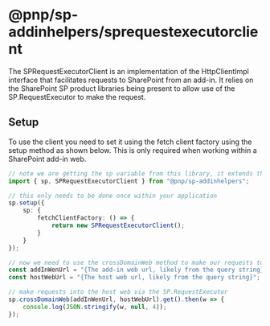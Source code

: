 # @pnp/sp-addinhelpers/sprequestexecutorclient

The SPRequestExecutorClient is an implementation of the HttpClientImpl interface that facilitates requests to SharePoint from an add-in. It relies on the SharePoint SP product libraries being present to allow use of the SP.RequestExecutor to make the request.

## Setup

To use the client you need to set it using the fetch client factory using the setup  method as shown below. This is only required when working within a SharePoint add-in web.

```TypeScript
// note we are getting the sp variable from this library, it extends the sp export from @pnp/sp to add the required helper methods
import { sp, SPRequestExecutorClient } from "@pnp/sp-addinhelpers";

// this only needs to be done once within your application
sp.setup({
    sp: {
        fetchClientFactory: () => {
            return new SPRequestExecutorClient();
        }
    }
});

// now we need to use the crossDomainWeb method to make our requests to the host web
const addInWenUrl = "{The add-in web url, likely from the query string}";
const hostWebUrl = "{The host web url, likely from the query string}";

// make requests into the host web via the SP.RequestExecutor
sp.crossDomainWeb(addInWenUrl, hostWebUrl).get().then(w => {
    console.log(JSON.stringify(w, null, 4));
});
```
